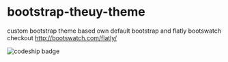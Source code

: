 # bootstrap-theuy-theme
custom bootstrap theme based own default bootstrap and flatly bootswatch
checkout http://bootswatch.com/flatly/

![codeship badge](https://codeship.com/projects/82c67d00-e85b-0133-fa63-429aaf3cc23f/status?branch=master)
